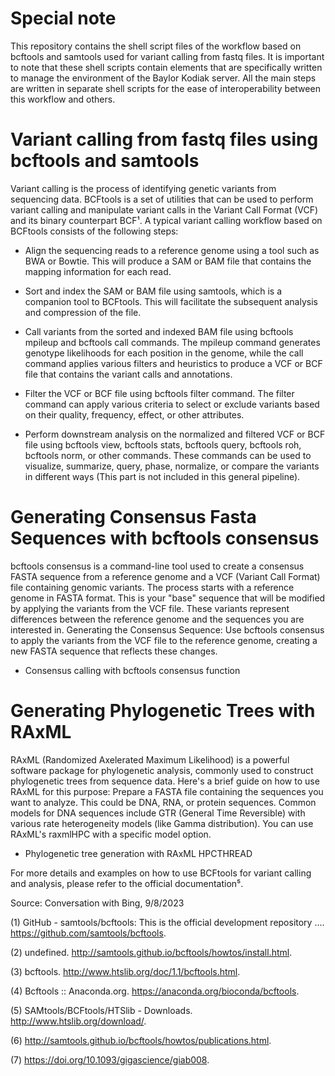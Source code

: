 # Special note
This repository contains the shell script files of the workflow based on bcftools and samtools used for variant calling from fastq files. It is important to note that these shell scripts contain elements that are specifically written to manage the environment of the Baylor Kodiak server. All the main steps are written in separate shell scripts for the ease of interoperability between this workflow and others.

# Variant calling from fastq files using bcftools and samtools
Variant calling is the process of identifying genetic variants from sequencing data. BCFtools is a set of utilities that can be used to perform variant calling and manipulate variant calls in the Variant Call Format (VCF) and its binary counterpart BCF¹. A typical variant calling workflow based on BCFtools consists of the following steps:

 

- Align the sequencing reads to a reference genome using a tool such as BWA or Bowtie. This will produce a SAM or BAM file that contains the mapping information for each read.

- Sort and index the SAM or BAM file using samtools, which is a companion tool to BCFtools. This will facilitate the subsequent analysis and compression of the file.

- Call variants from the sorted and indexed BAM file using bcftools mpileup and bcftools call commands. The mpileup command generates genotype likelihoods for each position in the genome, while the call command applies various filters and heuristics to produce a VCF or BCF file that contains the variant calls and annotations.

- Filter the VCF or BCF file using bcftools filter command. The filter command can apply various criteria to select or exclude variants based on their quality, frequency, effect, or other attributes.

- Perform downstream analysis on the normalized and filtered VCF or BCF file using bcftools view, bcftools stats, bcftools query, bcftools roh, bcftools norm, or other commands. These commands can be used to visualize, summarize, query, phase, normalize, or compare the variants in different ways (This part is not included in this general pipeline).

# Generating Consensus Fasta Sequences with bcftools consensus

bcftools consensus is a command-line tool used to create a consensus FASTA sequence from a reference genome and a VCF (Variant Call Format) file containing genomic variants. The process starts with a reference genome in FASTA format. This is your "base" sequence that will be modified by applying the variants from the VCF file. These variants represent differences between the reference genome and the sequences you are interested in. Generating the Consensus Sequence: Use bcftools consensus to apply the variants from the VCF file to the reference genome, creating a new FASTA sequence that reflects these changes.
  
- Consensus calling with bcftools consensus function

# Generating Phylogenetic Trees with RAxML

RAxML (Randomized Axelerated Maximum Likelihood) is a powerful software package for phylogenetic analysis, commonly used to construct phylogenetic trees from sequence data. Here's a brief guide on how to use RAxML for this purpose: 
Prepare a FASTA file containing the sequences you want to analyze. This could be DNA, RNA, or protein sequences. Common models for DNA sequences include GTR (General Time Reversible) with various rate heterogeneity models (like Gamma distribution). You can use RAxML's raxmlHPC with a specific model option.

- Phylogenetic tree generation with RAxML HPCTHREAD

 

For more details and examples on how to use BCFtools for variant calling and analysis, please refer to the official documentation⁵.

 

Source: Conversation with Bing, 9/8/2023

(1) GitHub - samtools/bcftools: This is the official development repository .... https://github.com/samtools/bcftools.

(2) undefined. http://samtools.github.io/bcftools/howtos/install.html.

(3) bcftools. http://www.htslib.org/doc/1.1/bcftools.html.

(4) Bcftools :: Anaconda.org. https://anaconda.org/bioconda/bcftools.

(5) SAMtools/BCFtools/HTSlib - Downloads. http://www.htslib.org/download/.

(6) http://samtools.github.io/bcftools/howtos/publications.html.

(7) https://doi.org/10.1093/gigascience/giab008.

